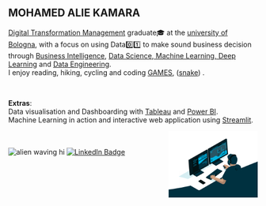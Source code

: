 ## MOHAMED ALIE KAMARA     
  

[Digital Transformation Management](https://corsi.unibo.it/2cycle/DigitalTransformationManagement) graduate🎓 at the [university of Bologna](https://www.unibo.it/en), with a focus on using Data0️⃣1️⃣ to make sound business decision through [Business Intelligence](https://kmohamedalie.github.io/Business-Intelligence-Portfolio/),  [Data Science, Machine Learning, Deep Learning](https://kmohamedalie.github.io/DataScience-ML-AI-Portfolio/) and [Data Engineering](https://github.com/Kmohamedalie/Big-Data-Hadoop-Spark-lab). <br>
             I enjoy reading, hiking, cycling and coding [GAMES](https://kmohamedalie.github.io/Games/), ([snake](https://github.com/Kmohamedalie/snake-game)) .

<br>

<b>Extras</b>:     
             Data visualisation and Dashboarding with [Tableau](https://public.tableau.com/app/profile/mohamed.alie.kamara6326/vizzes) and [Power BI](https://github.com/Kmohamedalie/Adventure-Works).<br>
             Machine Learning in action and interactive web application using [Streamlit](https://share.streamlit.io/user/kmohamedalie). 
             
<div>
  
<a href="https://kmohamedalie.github.io/Business-Intelligence-Portfolio/">
<img align="right" src="https://github.com/Kmohamedalie/Kmohamedalie/blob/master/BI%20dashboarding.gif" width="180" >
</a>

</div>


<br>
<br>

 
<div id="badges" align="left">
   <img src="https://media.giphy.com/media/kReKcfrs1YoTmt2AQt/giphy.gif" alt="alien waving hi" width="20"/>  <a href="https://www.linkedin.com/in/mohamed-alie-kamara-8765941a4">
    <img src="https://img.shields.io/badge/LinkedIn-blue?style=for-the-badge&logo=linkedin&logoColor=white" alt="LinkedIn Badge"/>
  </a>
 

</div>

<br>




<!--
<div align="center">

 

<br>


<div align="center"> 
<img align="center" width=315 src="https://awesome-github-stats.azurewebsites.net/user-stats/Kmohamedalie?cardType=level&theme=tokyonight&Border=FFFFFF00" />
<img align="center" width=498 src="http://github-profile-summary-cards.vercel.app/api/cards/profile-details?username=Kmohamedalie&theme=tokyonight" />
</div>


<br>

 [![GitHub Streak](https://github-readme-streak-stats.herokuapp.com/?user=Kmohamedalie&theme=dark&date_format=[Y.]n.j)](https://git.io/streak-stats)

 

[![Anurag's GitHub stats](https://github-readme-stats.vercel.app/api?username=Kmohamedalie&theme=dracula&bg_color=45,0F2027,203A43,2C5364)](https://github.com/anuraghazra/github-readme-stats)

# [![Top Langs](https://github-readme-stats.vercel.app/api/top-langs/?username=Kmohamedalie&hide=html,css,xslt,makefile&langs_count=30&theme=dracula&bg_color=135,0F2027,203A43,2C5364&layout=compact)](https://github.com/anuraghazra/github-readme-stats) 
-->


<br>

<!-- [![trophy](https://github-profile-trophy.vercel.app/?username=Kmohamedalie&theme=dracula&row=1)](https://github.com/ryo-ma/github-profile-trophy) -->

<!--

Here are some ideas to get you started:

-  🔭 I’m currently working on ...
-  🌱 I’m currently learning ...
-  👯 I’m looking to collaborate on ...
-  🤔 I’m looking for help with ...
-  💬 Ask me about ...
-  📫 How to reach me: ...
-  😄 Pronouns: ...
-  ⚡ Fun fact: .. 
-->

